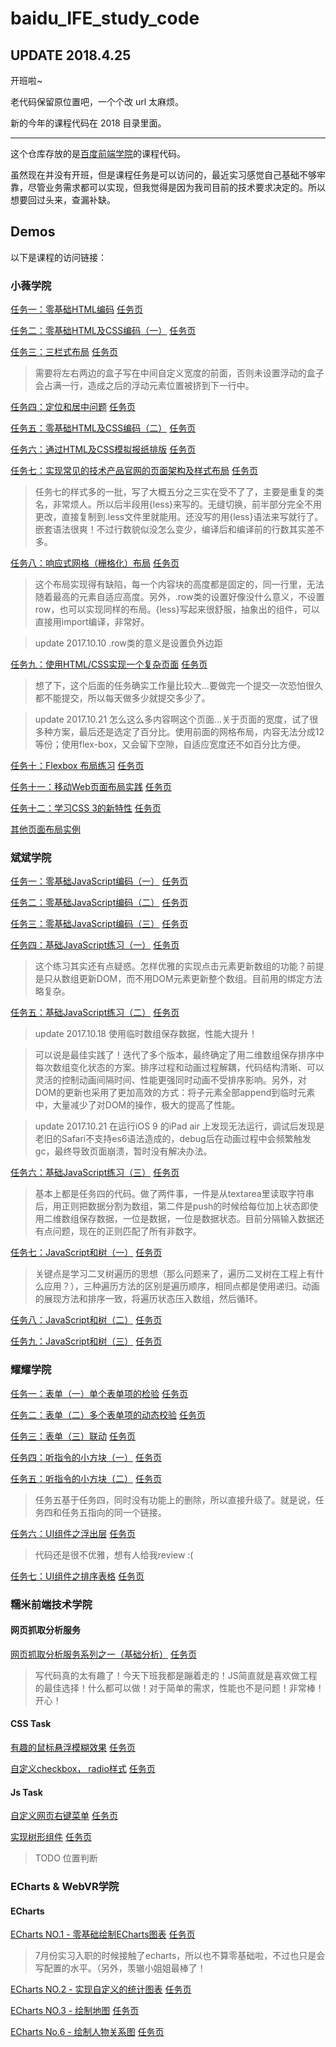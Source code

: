# baidu_IFE_study_code

## UPDATE 2018.4.25

开班啦~

老代码保留原位置吧，一个个改 url 太麻烦。

新的今年的课程代码在 2018 目录里面。

--------------------------------------

这个仓库存放的是[百度前端学院](http://ife.baidu.com/course/all)的课程代码。

虽然现在并没有开班，但是课程任务是可以访问的，最近实习感觉自己基础不够牢靠，尽管业务需求都可以实现，但我觉得是因为我司目前的技术要求决定的。所以想要回过头来，查漏补缺。

## Demos

以下是课程的访问链接：

### 小薇学院

[任务一：零基础HTML编码](https://life1st.github.io/baidu_IFE_study_code/xiaovCollege/task1.html) [任务页](http://ife.baidu.com/course/detail/id/90)

[任务二：零基础HTML及CSS编码（一）](https://life1st.github.io/baidu_IFE_study_code/xiaovCollege/task2.html) [任务页](http://ife.baidu.com/course/detail/id/92)

[任务三：三栏式布局](https://life1st.github.io/baidu_IFE_study_code/xiaovCollege/task3.html) [任务页](http://ife.baidu.com/course/detail/id/94)

> 需要将左右两边的盒子写在中间自定义宽度的前面，否则未设置浮动的盒子会占满一行，造成之后的浮动元素位置被挤到下一行中。

[任务四：定位和居中问题](https://life1st.github.io/baidu_IFE_study_code/xiaovCollege/task4.html) [任务页](http://ife.baidu.com/course/detail/id/95)

[任务五：零基础HTML及CSS编码（二）](https://life1st.github.io/baidu_IFE_study_code/xiaovCollege/task5.html) [任务页](http://ife.baidu.com/course/detail/id/96)

[任务六：通过HTML及CSS模拟报纸排版](https://life1st.github.io/baidu_IFE_study_code/xiaovCollege/task6.html) [任务页](http://ife.baidu.com/course/detail/id/99)

[任务七：实现常见的技术产品官网的页面架构及样式布局](https://life1st.github.io/baidu_IFE_study_code/xiaovCollege/task7.html) [任务页](http://ife.baidu.com/course/detail/id/102)

> 任务七的样式多的一批，写了大概五分之三实在受不了了，主要是重复的类名，非常烦人。所以后半段用{less}来写的。无缝切换，前半部分完全不用更改，直接复制到.less文件里就能用。还没写的用{less}语法来写就行了。嵌套语法很爽！不过行数貌似没怎么变少，编译后和编译前的行数其实差不多。

[任务八：响应式网格（栅格化）布局](https://life1st.github.io/baidu_IFE_study_code/xiaovCollege/task8.html) [任务页](http://ife.baidu.com/course/detail/id/104)

> 这个布局实现得有缺陷，每一个内容块的高度都是固定的，同一行里，无法随着最高的元素自适应高度。另外，.row类的设置好像没什么意义，不设置row，也可以实现同样的布局。{less}写起来很舒服，抽象出的组件，可以直接用import编译，非常好。

> update 2017.10.10 .row类的意义是设置负外边距

[任务九：使用HTML/CSS实现一个复杂页面](https://life1st.github.io/baidu_IFE_study_code/xiaovCollege/task9.html) [任务页](http://ife.baidu.com/course/detail/id/113)

> 想了下，这个后面的任务确实工作量比较大...要做完一个提交一次恐怕很久都不能提交，所以每天做多少就提交多少了。

> update 2017.10.21 怎么这么多内容啊这个页面...关于页面的宽度，试了很多种方案，最后还是选定了百分比。使用前面的网格布局，内容无法分成12等份；使用flex-box，又会留下空隙，自适应宽度还不如百分比方便。

[任务十：Flexbox 布局练习](https://life1st.github.io/baidu_IFE_study_code/xiaovCollege/task10.html) [任务页](http://ife.baidu.com/course/detail/id/114)

[任务十一：移动Web页面布局实践](https://life1st.github.io/baidu_IFE_study_code/xiaovCollege/task11.html) [任务页](http://ife.baidu.com/course/detail/id/116)

[任务十二：学习CSS 3的新特性](https://life1st.github.io/baidu_IFE_study_code/xiaovCollege/task12.html) [任务页](http://ife.baidu.com/course/detail/id/117)

[其他页面布局实例](https://github.com/life1st/sliceImgDemos)

### 斌斌学院

[任务一：零基础JavaScript编码（一）](https://life1st.github.io/baidu_IFE_study_code/JsCollege/task1.html) [任务页](http://ife.baidu.com/course/detail/id/93)

[任务二：零基础JavaScript编码（二）](https://life1st.github.io/baidu_IFE_study_code/JsCollege/task2.html) [任务页](http://ife.baidu.com/course/detail/id/91)

[任务三：零基础JavaScript编码（三）](https://life1st.github.io/baidu_IFE_study_code/JsCollege/task3.html) [任务页](http://ife.baidu.com/course/detail/id/98)

[任务四：基础JavaScript练习（一）](https://life1st.github.io/baidu_IFE_study_code/JsCollege/task4.html) [任务页](http://ife.baidu.com/course/detail/id/103)

> 这个练习其实还有点疑惑。怎样优雅的实现点击元素更新数组的功能？前提是只从数组更新DOM，而不用DOM元素更新整个数组。目前用的绑定方法略复杂。

[任务五：基础JavaScript练习（二）](https://life1st.github.io/baidu_IFE_study_code/JsCollege/task5.html) [任务页](http://ife.baidu.com/course/detail/id/105)

> update 2017.10.18 使用临时数组保存数据，性能大提升！

> 可以说是最佳实践了！迭代了多个版本，最终确定了用二维数组保存排序中每次数组变化状态的方案。排序过程和动画过程解耦，代码结构清晰、可以灵活的控制动画间隔时间、性能更强同时动画不受排序影响。另外，对DOM的更新也采用了更加高效的方式：将子元素全部append到临时元素中，大量减少了对DOM的操作，极大的提高了性能。

> update 2017.10.21 在运行iOS 9 的iPad air 上发现无法运行，调试后发现是老旧的Safari不支持es6语法造成的，debug后在动画过程中会频繁触发gc，最终导致页面崩溃，暂时没有解决办法。

[任务六：基础JavaScript练习（三）](https://life1st.github.io/baidu_IFE_study_code/JsCollege/task6.html) [任务页](http://ife.baidu.com/course/detail/id/107)

> 基本上都是任务四的代码。做了两件事，一件是从textarea里读取字符串后，用正则把数据分割为数组，第二件是push的时候给每位加上状态即使用二维数组保存数据，一位是数据，一位是数据状态。目前分隔输入数据还有点问题，现在的正则匹配了所有非数字。

[任务七：JavaScript和树（一）](https://life1st.github.io/baidu_IFE_study_code/JsCollege/task7.html) [任务页](http://ife.baidu.com/course/detail/id/108)

>  关键点是学习二叉树遍历的思想（那么问题来了，遍历二叉树在工程上有什么应用？），三种遍历方法的区别是遍历顺序，相同点都是使用递归。动画的展现方法和排序一致，将遍历状态压入数组，然后循环。

[任务八：JavaScript和树（二）](https://life1st.github.io/baidu_IFE_study_code/JsCollege/task8.html) [任务页](http://ife.baidu.com/course/detail/id/110)

[任务九：JavaScript和树（三）](https://life1st.github.io/baidu_IFE_study_code/JsCollege/task9.html) [任务页](http://ife.baidu.com/course/detail/id/111)

### 耀耀学院

[任务一：表单（一）单个表单项的检验](https://life1st.github.io/baidu_IFE_study_code/yaoyaoCollege/task1.html) [任务页](http://ife.baidu.com/course/detail/id/97)

[任务二：表单（二）多个表单项的动态校验](https://life1st.github.io/baidu_IFE_study_code/yaoyaoCollege/task2.html) [任务页](http://ife.baidu.com/course/detail/id/101)

[任务三：表单（三）联动](https://life1st.github.io/baidu_IFE_study_code/yaoyaoCollege/task3.html) [任务页](http://ife.baidu.com/course/detail/id/106)

[任务四：听指令的小方块（一）](https://life1st.github.io/baidu_IFE_study_code/yaoyaoCollege/task4.html) [任务页](http://ife.baidu.com/course/detail/id/109)

[任务五：听指令的小方块（二）](https://life1st.github.io/baidu_IFE_study_code/yaoyaoCollege/task4.html) [任务页](http://ife.baidu.com/course/detail/id/112)

> 任务五基于任务四，同时没有功能上的删除，所以直接升级了。就是说，任务四和任务五指向的同一个链接。

[任务六：UI组件之浮出层](https://life1st.github.io/baidu_IFE_study_code/yaoyaoCollege/task6.html) [任务页](http://ife.baidu.com/course/detail/id/115)

> 代码还是很不优雅，想有人给我review :(

[任务七：UI组件之排序表格](https://life1st.github.io/baidu_IFE_study_code/yaoyaoCollege/task7.html) [任务页](http://ife.baidu.com/course/detail/id/118)


### 糯米前端技术学院

#### 网页抓取分析服务

[网页抓取分析服务系列之一（基础分析）](https://github.com/life1st/baidu_IFE_study_code/tree/master/nuomiCollege/node) [任务页](http://ife.baidu.com/course/detail/id/85)

> 写代码真的太有趣了！今天下班我都是蹦着走的！JS简直就是喜欢做工程的最佳选择！什么都可以做！对于简单的需求，性能也不是问题！非常棒！开心！

#### CSS Task

[有趣的鼠标悬浮模糊效果](https://life1st.github.io/baidu_IFE_study_code/nuomiCollege/cssTask/task1.html) [任务页](http://ife.baidu.com/course/detail/id/14)

[自定义checkbox， radio样式](https://life1st.github.io/baidu_IFE_study_code/nuomiCollege/cssTask/task2.html) [任务页](http://ife.baidu.com/course/detail/id/23)

#### Js Task

[自定义网页右键菜单](https://life1st.github.io/baidu_IFE_study_code/nuomiCollege/jsTask/task1.html) [任务页](http://ife.baidu.com/course/detail/id/26)

[实现树形组件](https://life1st.github.io/baidu_IFE_study_code/nuomiCollege/jsTask/task2.html) [任务页](http://ife.baidu.com/course/detail/id/84)

> TODO 位置判断

### ECharts & WebVR学院

#### ECharts

[ECharts NO.1 - 零基础绘制ECharts图表](https://life1st.github.io/baidu_IFE_study_code/graphCollege/echarts/task1.html) [任务页](http://ife.baidu.com/course/detail/id/42)

> 7月份实习入职的时候接触了echarts，所以也不算零基础啦，不过也只是会写配置的水平。（另外，羡辙小姐姐最棒了！

[ECharts NO.2 - 实现自定义的统计图表](https://life1st.github.io/baidu_IFE_study_code/graphCollege/echarts/task2.html) [任务页](http://ife.baidu.com/course/detail/id/45)

[ECharts NO.3 - 绘制地图](https://life1st.github.io/baidu_IFE_study_code/graphCollege/echarts/task3.html) [任务页](http://ife.baidu.com/course/detail/id/54)

[ECharts No.6 - 绘制人物关系图](https://life1st.github.io/baidu_IFE_study_code/graphCollege/echarts/task6.html) [任务页](http://ife.baidu.com/course/detail/id/49)